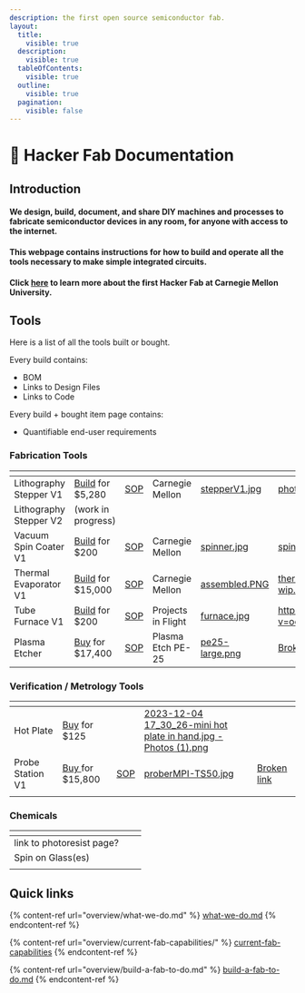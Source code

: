 ```yaml
---
description: the first open source semiconductor fab.
layout:
  title:
    visible: true
  description:
    visible: true
  tableOfContents:
    visible: true
  outline:
    visible: true
  pagination:
    visible: false
---
```


# 👋 Hacker Fab Documentation

## Introduction

#### We design, build, document, and share DIY machines and processes to fabricate semiconductor devices in any room, for anyone with access to the internet.

#### This webpage contains instructions for how to build and operate all the tools necessary to make simple integrated circuits.

#### Click [here](http://hackerfab.hoster904.com/) to learn more about the first Hacker Fab at Carnegie Mellon University.

## Tools&#x20;

Here is a list of all the tools built or bought.&#x20;

Every build contains:

* BOM
* Links to Design Files
* Links to Code

Every build + bought item page contains:

* Quantifiable end-user requirements

### Fabrication Tools

<table data-view="cards"><thead><tr><th></th><th></th><th></th><th></th><th data-hidden data-card-cover data-type="files"></th><th data-hidden data-card-target data-type="content-ref"></th></tr></thead><tbody><tr><td>Lithography Stepper V1</td><td><a href="fab-toolkit/patterning/photolithography-stepper-v1.md">Build</a> for $5,280</td><td><a href="standard-operating-procedures/patterning-sop-stepper-v1/">SOP</a></td><td>Carnegie Mellon</td><td><a href=".gitbook/assets/stepperV1.jpg">stepperV1.jpg</a></td><td><a href="fab-toolkit/patterning/photolithography-stepper-v1.md">photolithography-stepper-v1.md</a></td></tr><tr><td>Lithography Stepper V2</td><td>(work in progress)</td><td></td><td></td><td></td><td></td></tr><tr><td>Vacuum Spin Coater V1</td><td><a href="fab-toolkit/deposition/spin-coater-v1-build-to-do.md">Build</a> for $200</td><td><a href="standard-operating-procedures/patterning-sop-stepper-v1/vacuum-spin-coater-sop.md">SOP</a></td><td>Carnegie Mellon</td><td><a href=".gitbook/assets/spinner.jpg">spinner.jpg</a></td><td><a href="fab-toolkit/deposition/spin-coater-v1-build-to-do.md">spin-coater-v1-build-to-do.md</a></td></tr><tr><td>Thermal Evaporator V1</td><td><a href="fab-toolkit/deposition/thermal-evaporator-v1-build-wip.md">Build</a> for $15,000</td><td><a href="standard-operating-procedures/evaporator-sop.md">SOP</a></td><td>Carnegie Mellon</td><td><a href=".gitbook/assets/assembled.PNG">assembled.PNG</a></td><td><a href="fab-toolkit/deposition/thermal-evaporator-v1-build-wip.md">thermal-evaporator-v1-build-wip.md</a></td></tr><tr><td>Tube Furnace V1</td><td><a href="https://youtu.be/oqOlrGPgng8?si=W4bGpYOg1724bw0Y">Build</a> for $200</td><td><a href="standard-operating-procedures/tube-furnace-sop.md">SOP</a></td><td>Projects in Flight</td><td><a href=".gitbook/assets/furnace.jpg">furnace.jpg</a></td><td><a href="https://www.youtube.com/watch?v=oqOlrGPgng8">https://www.youtube.com/watch?v=oqOlrGPgng8</a></td></tr><tr><td>Plasma Etcher</td><td><a href="broken-reference">Buy</a> for $17,400</td><td><a href="standard-operating-procedures/plasma-etcher-sop.md">SOP</a></td><td>Plasma Etch PE-25</td><td><a href=".gitbook/assets/pe25-large.png">pe25-large.png</a></td><td><a href="broken-reference">Broken link</a></td></tr></tbody></table>

### Verification / Metrology Tools

<table data-view="cards"><thead><tr><th></th><th></th><th></th><th data-hidden data-card-cover data-type="files"></th><th data-hidden data-card-target data-type="content-ref"></th></tr></thead><tbody><tr><td>Hot Plate</td><td><a href="https://www.amazon.com/SainSmart-Soldering-Preheating-Preheater-Intelligent/dp/B08R6XFPKR/ref=sr_1_5?crid=GQGSA76ZKKCZ&#x26;keywords=mini%2Bhot%2Bplate%2Bsoldering&#x26;qid=1701728962&#x26;sprefix=mini%2Bhot%2Bplate%2Bsoldeirn%2Caps%2C71&#x26;sr=8-5&#x26;th=1">Buy</a> for $125</td><td></td><td><a href=".gitbook/assets/2023-12-04 17_30_26-mini hot plate in hand.jpg ‎- Photos (1).png">2023-12-04 17_30_26-mini hot plate in hand.jpg ‎- Photos (1).png</a></td><td></td></tr><tr><td>Probe Station V1</td><td><a href="broken-reference">Buy </a>for $15,800</td><td><a href="standard-operating-procedures/probe-station-sop.md">SOP</a></td><td><a href=".gitbook/assets/proberMPI-TS50.jpg">proberMPI-TS50.jpg</a></td><td><a href="broken-reference">Broken link</a></td></tr><tr><td></td><td></td><td></td><td></td><td></td></tr></tbody></table>

### Chemicals

<table data-view="cards"><thead><tr><th></th><th></th><th></th></tr></thead><tbody><tr><td>link to photoresist page?</td><td></td><td></td></tr><tr><td>Spin on Glass(es)</td><td></td><td></td></tr><tr><td></td><td></td><td></td></tr></tbody></table>

##

## Quick links

{% content-ref url="overview/what-we-do.md" %}
[what-we-do.md](overview/what-we-do.md)
{% endcontent-ref %}

{% content-ref url="overview/current-fab-capabilities/" %}
[current-fab-capabilities](overview/current-fab-capabilities/)
{% endcontent-ref %}

{% content-ref url="overview/build-a-fab-to-do.md" %}
[build-a-fab-to-do.md](overview/build-a-fab-to-do.md)
{% endcontent-ref %}
